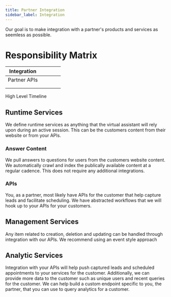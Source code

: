 ```yaml
---
title: Partner Integration
sidebar_label: Integration
---
```


Our goal is to make integration with a partner's products and services as seemless as possible.

# Responsibility Matrix

|  Integration |   |   |   |   |
|---|---|---|---|---|
|  Partner APIs |   |   |   |   |
|   |   |   |   |   |
|   |   |   |   |   |

High Level Timeline  

## Runtime Services

We define runtime services as anything that the virtual assistant will rely upon during an active session.  This can be the customers content from their website or from your APIs.

### Answer Content

We pull answers to questions for users from the customers website content.  We automatically crawl and index the publically available content at a regular cadence.  This does not require any additional integrations.

### APIs

You, as a partner, most likely have APIs for the customer that help capture leads and facilitate scheduling.  We have abstracted workflows that we will hook up to your APIs for your customers.

## Management Services

Any item related to creation, deletion and updating can be handled through integration with our APIs.  We recommend using an event style approach 

## Analytic Services

Integration with your APIs will help push captured leads and scheduled appointments to your services for the customer.  Additionally, we can provide more data to the customer such as unique users and recent queries for the customer.  We can help build a custom endpoint specific to you, the partner, that you can use to query analytics for a customer.



